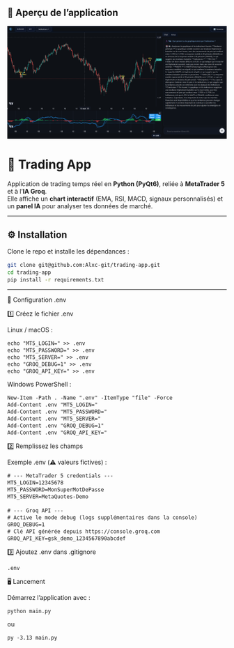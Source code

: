 ## 📸 Aperçu de l’application

![Screenshot de Trading App](assets/screenshot.png)

# 🚀 Trading App

Application de trading temps réel en **Python (PyQt6)**, reliée à **MetaTrader 5** et à l’**IA Groq**.  
Elle affiche un **chart interactif** (EMA, RSI, MACD, signaux personnalisés) et un **panel IA** pour analyser tes données de marché.

---

## ⚙️ Installation

Clone le repo et installe les dépendances :

```bash
git clone git@github.com:Alxc-git/trading-app.git
cd trading-app
pip install -r requirements.txt
```
-----------------------------------------------
🔑 Configuration .env

1️⃣ Créez le fichier .env

Linux / macOS :
```
echo "MT5_LOGIN=" >> .env
echo "MT5_PASSWORD=" >> .env
echo "MT5_SERVER=" >> .env
echo "GROQ_DEBUG=1" >> .env
echo "GROQ_API_KEY=" >> .env
```

Windows PowerShell :
```
New-Item -Path . -Name ".env" -ItemType "file" -Force
Add-Content .env "MT5_LOGIN="
Add-Content .env "MT5_PASSWORD="
Add-Content .env "MT5_SERVER="
Add-Content .env "GROQ_DEBUG=1"
Add-Content .env "GROQ_API_KEY="
```

2️⃣ Remplissez les champs

Exemple .env (⚠️ valeurs fictives) :
```
# --- MetaTrader 5 credentials ---
MT5_LOGIN=12345678
MT5_PASSWORD=MonSuperMotDePasse
MT5_SERVER=MetaQuotes-Demo

# --- Groq API ---
# Active le mode debug (logs supplémentaires dans la console)
GROQ_DEBUG=1
# Clé API générée depuis https://console.groq.com
GROQ_API_KEY=gsk_demo_1234567890abcdef
```

3️⃣ Ajoutez .env dans .gitignore
```
.env
```

🖥️ Lancement

Démarrez l’application avec :
```
python main.py
```
ou
```
py -3.13 main.py
```
